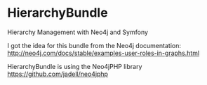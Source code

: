 # HierarchyBundle
Hierarchy Management with Neo4j and Symfony

I got the idea for this bundle from the Neo4j documentation: http://neo4j.com/docs/stable/examples-user-roles-in-graphs.html

HierarchyBundle is using the Neo4jPHP library https://github.com/jadell/neo4jphp
